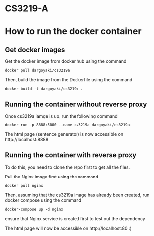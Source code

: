 # CS3219-A

# How to run the docker container

## Get docker images

Get the docker image from docker hub using the command

    docker pull dargoyaki/cs3219a

Then, build the image from the Dockerfile using the command

    docker build -t dargoyaki/cs3219a .

## Running the container without reverse proxy

Once cs3219a iamge is up, run the following command

    docker run -p 8888:5000 --name cs3219a dargoyaki/cs3219a

The html page (sentence generator) is now accessible on http://localhost:8888

## Running the container with reverse proxy

To do this, you need to clone the repo first to get all the files.

Pull the Nginx image first using the command

    docker pull nginx

Then, assuming that the cs3219a image has already been created, run docker compose using the command

    docker-compose up -d nginx

ensure that Nginx service is created first to test out the dependency

The html page will now be accessible on http://localhost:80 :)
